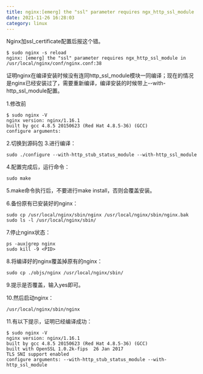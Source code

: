 ```yaml
---
title: nginx:[emerg] the "ssl" parameter requires ngx_http_ssl_module
date: 2021-11-26 16:28:03
category: linux
---
```

Nginx加ssl_certificate配置后报这个错。
```
$ sudo nginx -s reload
nginx: [emerg] the "ssl" parameter requires ngx_http_ssl_module in /usr/local/nginx/conf/nginx.conf:38
```
证明nginx在编译安装时候没有连同http_ssl_module模块一同编译；现在的情况是nginx已经安装过了，需要重新编译，编译安装的时候带上--with-http_ssl_module配置。

1.修改前
```
$ sudo nginx -V
nginx version: nginx/1.16.1
built by gcc 4.8.5 20150623 (Red Hat 4.8.5-36) (GCC)
configure arguments:
```
2.切换到源码包
3.进行编译：
```
sudo ./configure --with-http_stub_status_module --with-http_ssl_module
```
4.配置完成后，运行命令：
```
sudo make
```

5.make命令执行后，不要进行make install，否则会覆盖安装。

6.备份原有已安装好的nginx：
```
sudo cp /usr/local/nginx/sbin/nginx /usr/local/nginx/sbin/nginx.bak
sudo ls -l /usr/local/nginx/sbin/
```

7.停止nginx状态：
```
ps -aux|grep nginx
sudo kill -9 <PID>
```
8.将编译好的nginx覆盖掉原有的nginx：
```
sudo cp ./objs/nginx /usr/local/nginx/sbin/
```
9.提示是否覆盖，输入yes即可。

10.然后启动nginx：
```
/usr/local/nginx/sbin/nginx
```
11.有以下提示，证明已经编译成功：
```
$ sudo nginx -V
nginx version: nginx/1.16.1
built by gcc 4.8.5 20150623 (Red Hat 4.8.5-36) (GCC)
built with OpenSSL 1.0.2k-fips  26 Jan 2017
TLS SNI support enabled
configure arguments: --with-http_stub_status_module --with-http_ssl_module
```